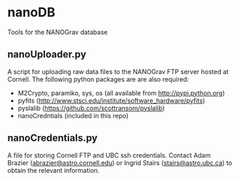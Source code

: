 nanoDB
======

Tools for the NANOGrav database

nanoUploader.py
---------------
A script for uploading raw data files to the NANOGrav FTP server
hosted at Cornell.  The following python packages are are also
required:

- M2Crypto, paramiko, sys, os (all available from
  http://pypi.python.org)
- pyfits (http://www.stsci.edu/institute/software_hardware/pyfits)
- pyslalib (https://github.com/scottransom/pyslalib)
- nanoCredntials (included in this repo)

nanoCredentials.py
------------------
A file for storing Cornell FTP and UBC ssh credentials.  Contact Adam
Brazier (abrazier@astro.cornell.edu) or Ingrid Stairs
(stairs@astro.ubc.ca) to obtain the relevant information.

